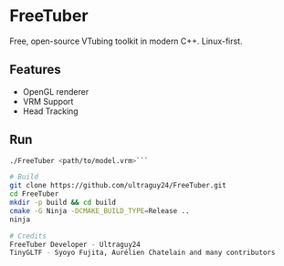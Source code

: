 # FreeTuber
Free, open-source VTubing toolkit in modern C++. Linux-first.

## Features
- OpenGL renderer
- VRM Support
- Head Tracking

## Run
```bash
./FreeTuber <path/to/model.vrm>```

# Build
git clone https://github.com/ultraguy24/FreeTuber.git
cd FreeTuber
mkdir -p build && cd build
cmake -G Ninja -DCMAKE_BUILD_TYPE=Release ..
ninja

# Credits
FreeTuber Developer - Ultraguy24
TinyGLTF - Syoyo Fujita, Aurélien Chatelain and many contributors
